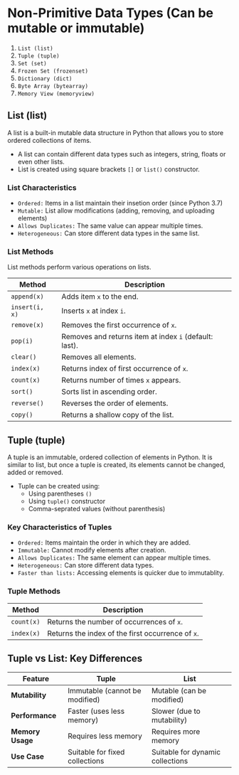 # Non-Primitive Data Types (Can be mutable or immutable)

1. `List (list)`
2. `Tuple (tuple)`
3. `Set (set)`
4. `Frozen Set (frozenset)`
5. `Dictionary (dict)`
6. `Byte Array (bytearray)`
7. `Memory View (memoryview)`

## List (list)

A list is a built-in mutable data structure in Python that allows you to store ordered collections of items.

- A list can contain different data types such as integers, string, floats or even other lists.
- List is created using square brackets `[]` or `list()` constructor.

### List Characteristics

- `Ordered:` Items in a list maintain their insetion order (since Python 3.7)
- `Mutable:` List allow modifications (adding, removing, and uploading elements)
- `Allows Duplicates:` The same value can appear multiple times.
- `Heterogeneous:` Can store different data types in the same list.

### List Methods

List methods perform various operations on lists.

| Method         | Description                                            |
| -------------- | ------------------------------------------------------ |
| `append(x)`    | Adds item `x` to the end.                              |
| `insert(i, x)` | Inserts `x` at index `i`.                              |
| `remove(x)`    | Removes the first occurrence of `x`.                   |
| `pop(i)`       | Removes and returns item at index `i` (default: last). |
| `clear()`      | Removes all elements.                                  |
| `index(x)`     | Returns index of first occurrence of `x`.              |
| `count(x)`     | Returns number of times `x` appears.                   |
| `sort()`       | Sorts list in ascending order.                         |
| `reverse()`    | Reverses the order of elements.                        |
| `copy()`       | Returns a shallow copy of the list.                    |

## Tuple (tuple)

A tuple is an immutable, ordered collection of elements in Python. It is similar to list, but once a tuple is created, its elements cannot be changed, added or removed.

- Tuple can be created using:
  - Using parentheses `()`
  - Using `tuple()` constructor
  - Comma-seprated values (without parenthesis)

### Key Characteristics of Tuples

- `Ordered:` Items maintain the order in which they are added.
- `Immutable:` Cannot modify elements after creation.
- `Allows Duplicates:` The same element can appear multiple times.
- `Heterogeneous:` Can store different data types.
- `Faster than lists:` Accessing elements is quicker due to immutablity.

### Tuple Methods

| Method     | Description                                       |
| ---------- | ------------------------------------------------- |
| `count(x)` | Returns the number of occurrences of `x`.         |
| `index(x)` | Returns the index of the first occurrence of `x`. |

## Tuple vs List: Key Differences

| Feature          | Tuple                          | List                             |
| ---------------- | ------------------------------ | -------------------------------- |
| **Mutability**   | Immutable (cannot be modified) | Mutable (can be modified)        |
| **Performance**  | Faster (uses less memory)      | Slower (due to mutability)       |
| **Memory Usage** | Requires less memory           | Requires more memory             |
| **Use Case**     | Suitable for fixed collections | Suitable for dynamic collections |
